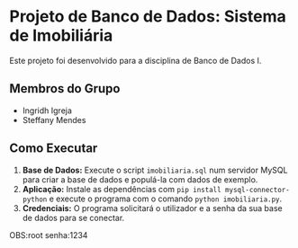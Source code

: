 # Projeto de Banco de Dados: Sistema de Imobiliária

Este projeto foi desenvolvido para a disciplina de Banco de Dados I.

## Membros do Grupo
- Ingridh Igreja
- Steffany Mendes

## Como Executar
1.  **Base de Dados:** Execute o script `imobiliaria.sql` num servidor MySQL para criar a base de dados e populá-la com dados de exemplo.
2.  **Aplicação:** Instale as dependências com `pip install mysql-connector-python` e execute o programa com o comando `python imobiliaria.py`.
3.  **Credenciais:** O programa solicitará o utilizador e a senha da sua base de dados para se conectar.

OBS:root
senha:1234
